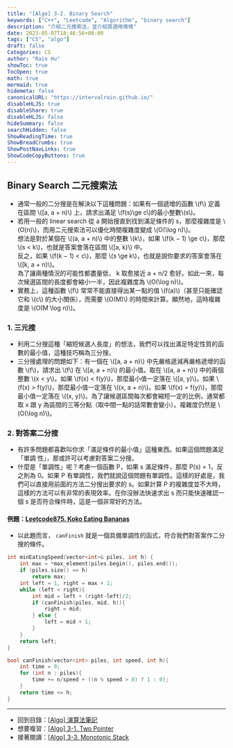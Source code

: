 ```yaml
---
title: "[Algo] 3-2. Binary Search"
keywords: ["C++", "Leetcode", "Algorithm", "binary search"]
description: "介紹二元搜索法，並介紹其適用情境"
date: 2023-05-07T18:46:56+08:00
tags: ["CS", "algo"]
draft: false
Categories: CS
author: "Rain Hu"
showToc: true
TocOpen: true
math: true
mermaid: true
hidemeta: false
canonicalURL: "https://intervalrain.github.io/"
disableHLJS: true
disableShare: true
disableHLJS: false
hideSummary: false
searchHidden: false
ShowReadingTime: true
ShowBreadCrumbs: true
ShowPostNavLinks: true
ShowCodeCopyButtons: true
---
```

## Binary Search 二元搜索法
+ 通常一般的二分搜是在解決以下這種問題：如果有一個遞增的函數 \\(f\\) 定義在區間
\\([a, a + n)\\) 上，請求出滿足 \\(f(s)\ge c\\)的最小整數\\(s\\)。
+ 若用一般的 linear search 從 a 開始搜直到找到滿足條件的 s，那麼複雜度是 \\(O(n)\\)，而用二元搜索法可以優化時間複雜度變成 \\(O(\log n)\\)。  
想法是對於某個在 \\((a, a + n)\\) 中的整數 \\(k\\)，如果 \\(f(k − 1) \ge c\\)，那麼 \\(s < k\\)，也就是答案會落在區間 \\([a, k)\\) 中。  
反之，如果 \\(f(k − 1) < c\\)，那麼 \\(s \ge k\\)，也就是說你要求的答案會落在 \\([k, a + n)\\)。  
為了讓兩種情況的可能性都盡量低， k 取愈接近 a + n/2 愈好。如此一來，每次候選區間的長度都會縮小一半，因此複雜度為 \\(O(\log n)\\)。
+ 實務上，這種函數 \\(f\\) 常常不能直接得出某一點的值 \\(f(a)\\)（甚至只能確認它和 \\(c\\) 的大小關係），而需要 \\(O(M)\\) 的時間來計算。顯然地，這時複雜度是 \\(O(M \log n)\\)。
### 1. 三元搜
+ 利用二分搜這種「縮短候選人長度」的想法，我們可以找出滿足特定性質的函數的最小值，這種技巧稱為三分搜。
+ 三分搜處理的問題如下：有一個在 \\([a, a + n)\\) 中先嚴格遞減再嚴格遞增的函數 \\(f\\)，請求出 \\(f\\) 在 \\([a, a + n)\\) 的最小值。取在 \\([a, a + n)\\) 中的兩個整數 \\(x < y\\)。如果 \\(f(x) < f(y)\\)，那麼最小值一定落在 \\([a, y)\\)。如果 \\(f(x) > f(y)\\)，那麼最小值一定落在 \\((x, a + n)\\)。如果 \\(f(x) = f(y)\\)，那麼最小值一定落在 \\((x, y)\\)。為了讓候選區間每次都會縮短一定的比例，通常都取 x 跟 y 為區間的三等分點（取中間一點的話常數會變小）。複雜度仍然是 \\(O(\log n)\\)。
### 2. 對答案二分搜
+ 有許多問題都喜歡叫你求「滿足條件的最小值」這種東西。如果這個問題滿足「單調
性」，那或許可以考慮對答案二分搜。
+ 什麼是「單調性」呢？考慮一個函數 P，如果 s 滿足條件，那麼 P(s) = 1，反之則為 0。如果 P 有單調性，我們就說這個問題有單調性。這樣的好處是，我們可以直接用前面的方法二分搜出要求的 s。如果計算 P 的複雜度並不大時，這樣的方法可以有非常的表現效率。在你沒辦法快速求出 s 而只能快速確認一個 s 是否符合條件時，這是一個非常好的方法。
#### 例題：[Leetcode875. Koko Eating Bananas](https://leetcode.com/problems/koko-eating-bananas/)
+ 以此題而言， `canFinish` 就是一個具備單調性的函式，符合我們對答案作二分搜的條件。
```C++
int minEatingSpeed(vector<int>& piles, int h) {
    int max = *max_element(piles.begin(), piles.end());
    if (piles.size() == h)
        return max;
    int left = 1, right = max + 1;
    while (left < right){
        int mid = left + (right-left)/2;
        if (canFinish(piles, mid, h)){
            right = mid;
        } else {
            left = mid + 1;
        }
    }
    return left;
}

bool canFinish(vector<int> piles, int speed, int h){
    int time = 0;
    for (int n : piles){
        time += n/speed + ((n % speed > 0) ? 1 : 0);
    }
    return time <= h;
}
```
---
+ 回到目錄：[[Algo] 演算法筆記](/posts/cs/algo)  
+ 想要複習：[[Algo] 3-1. Two Pointer](/posts/cs/algo/two_pointer)
+ 接著閱讀：[[Algo] 3-3. Monotonic Stack](/posts/cs/algo/monotonic_stack)